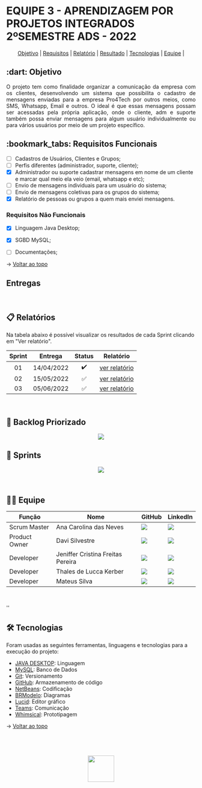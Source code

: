 <br id="topo">

<h1> EQUIPE 3 - APRENDIZAGEM POR PROJETOS INTEGRADOS 2ºSEMESTRE ADS - 2022 </h1>
<p align="center">
    <a href="#objetivo">Objetivo</a> | 
    <a href="#requisitos">Requisitos</a> | 
    <a href="#relatório">Relatório</a> | 
    <a href="#projeto">Resultado</a> |
    <a href="#tecnologias">Tecnologias</a> | 
    <a href="#equipe">Equipe</a> | 
</p>

<span id="objetivo">
<h2> :dart: Objetivo</h2>

<p align="justify"> O projeto tem como finalidade organizar a comunicação da empresa com os clientes, desenvolvendo um sistema que possibilita o cadastro de mensagens enviadas para a empresa Pro4Tech por outros meios, como SMS, Whatsapp, Email e outros. O ideal é que essas mensagens possam ser acessadas pela própria aplicação, onde o cliente, adm e suporte também possa enviar mensagens para algum usuário individualmente ou para vários usuários por meio de um projeto específico.</p>

<span id="requisitos">
<h2> :bookmark_tabs: Requisitos Funcionais </h2>

- [ ] Cadastros de Usuários, Clientes e Grupos; 
- [ ] Perfis diferentes (administrador, suporte, cliente);
- [x] Administrador ou suporte cadastrar mensagens em nome de um cliente e marcar qual meio ela veio (email, whatsapp e etc);
- [ ] Envio de mensagens individuais para um usuário do sistema;
- [ ] Envio de mensagens coletivas para os grupos do sistema;
- [x] Relatório de pessoas ou grupos a quem mais enviei mensagens.

<h3> Requisitos Não Funcionais </h3>

- [x] Linguagem Java Desktop;
- [x] SGBD MySQL;
- [ ] Documentações;
 

 → [Voltar ao topo](#topo)
    
 ## Entregas
    
<br>
    
<span id="relatório">
 
 ## :clipboard: Relatórios
Na tabela abaixo é possível visualizar os resultados de cada Sprint clicando em "Ver relatório". 
    
| Sprint | Entrega | Status | Relatório |
|:-----:|:----------:|:---------:|:---------:|
| 01 | 14/04/2022 | ✔️ | [ver relatório]() |
| 02 | 15/05/2022 | :white_check_mark: | [ver relatório]() |
| 03 | 05/06/2022 | :white_check_mark: | [ver relatório]() |
 
<span id="projeto">
    
<br>
    
 
 ## 📌 Backlog Priorizado
    
<p align="center"> <img src = "https://github.com/Equipe3-API/API-2-Semestre/blob/main/Imagens%20README/Product%20backlog.png"></p>
 
 ## 📆 Sprints
<p align="center"> <img src = "https://github.com/Equipe3-API/API-2-Semestre/blob/main/Imagens%20README/Big%20room%20planning%20(1).png"></p>  
 
<br>
<span id="equipe">
 
## 👩‍💻 Equipe
|Função|Nome|GitHub|LinkedIn|
| -------- |-------- |-------- |-------- |
| Scrum Master |Ana Carolina das Neves|<a href="https://github.com/AnaCarolinaNeves" target="_blanck"><img src = "https://img.shields.io/badge/GitHub-100000?style=for-the-badge&logo=github&logoColor=white" target="_blank"></a>|<a href="https://www.linkedin.com/in/ana-carolina-neves-36aa68207/" target="_blank"><img src="https://img.shields.io/badge/-LinkedIn-%230077B5?style=for-the-badge&logo=linkedin&logoColor=white" target="_blank"></a>|
| Product Owner |Davi Silvestre|<a href="https://github.com/silvestredavi" target="_blanck"><img src = "https://img.shields.io/badge/GitHub-100000?style=for-the-badge&logo=github&logoColor=white" target="_blank"></a>|<a href="https://www.linkedin.com/in/davi-silvestre/" target="_blank"><img src="https://img.shields.io/badge/-LinkedIn-%230077B5?style=for-the-badge&logo=linkedin&logoColor=white" target="_blank"></a>|
| Developer |Jeniffer Cristina Freitas Pereira|<a href="https://github.com/Jennyads" target="_blanck"><img src = "https://img.shields.io/badge/GitHub-100000?style=for-the-badge&logo=github&logoColor=white" target="_blank"></a>|<a href="https://www.linkedin.com/in/jeniffer-pereira-65787b205/" target="_blank"><img src="https://img.shields.io/badge/-LinkedIn-%230077B5?style=for-the-badge&logo=linkedin&logoColor=white" target="_blank"></a>|
| Developer |Thales de Lucca Kerber|<a href="https://github.com/thaleskerber" target="_blanck"><img src = "https://img.shields.io/badge/GitHub-100000?style=for-the-badge&logo=github&logoColor=white" target="_blank"></a> |<a href="https://www.linkedin.com/in/thales-kerber-771339206/" target="_blank"><img src="https://img.shields.io/badge/-LinkedIn-%230077B5?style=for-the-badge&logo=linkedin&logoColor=white" target="_blank"></a>|
| Developer |Mateus Silva|<a href="https://github.com/mateushlsilva" target="_blanck"><img src = "https://img.shields.io/badge/GitHub-100000?style=for-the-badge&logo=github&logoColor=white" target="_blank"></a> |<a href="https://www.linkedin.com/in/mateus-silva-80232a222/" target="_blank"><img src="https://img.shields.io/badge/-LinkedIn-%230077B5?style=for-the-badge&logo=linkedin&logoColor=white" target="_blank"></a>|
<br>
 
''<span id="tecnologias">

## 🛠️ Tecnologias

Foram usadas as seguintes ferramentas, linguagens e tecnologias para a execução do projeto:

- [JAVA DESKTOP](https://www.java.com/pt-BR/): Linguagem
- [MySQL](https://www.mysql.com/): Banco de Dados
- [Git](https://git-scm.com): Versionamento
- [GitHub](https://github.com/): Armazenamento de código
- [NetBeans](https://netbeans.apache.org/): Codificação
- [BRModelo](https://www.sis4.com/brModelo/): Diagramas
- [Lucid](https://lucid.app/): Editor gráfico
- [Teams](https://teams.microsoft.com): Comunicação
- [Whimsical](https://whimsical.com): Prototipagem

→ [Voltar ao topo](#topo)

<br>

 <h1 align="center"> <img src = "https://fatecsjc-prd.azurewebsites.net/images/logo/fatecsjc_400x192.png" height="70"  align="auto">
  
